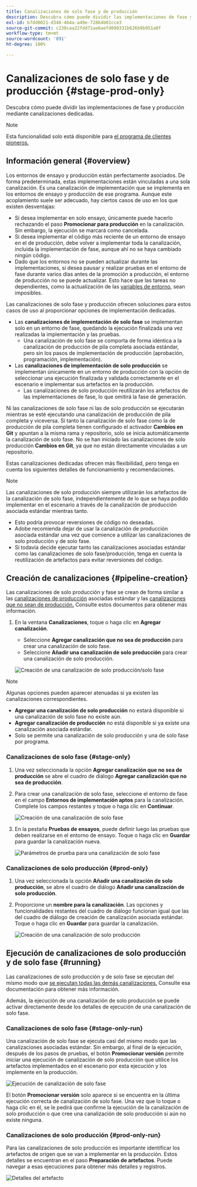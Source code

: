 ```yaml
---
title: Canalizaciones de solo fase y de producción
description: Descubra cómo puede dividir las implementaciones de fase y producción mediante canalizaciones dedicadas.
exl-id: b7dd0021-d346-464a-a49e-72864b01cce3
source-git-commit: c238caa22fdd71ae6aefd098331b626b9b951a0f
workflow-type: tm+mt
source-wordcount: '891'
ht-degree: 100%

---
```


# Canalizaciones de solo fase y de producción {#stage-prod-only}

Descubra cómo puede dividir las implementaciones de fase y producción mediante canalizaciones dedicadas.

>[!NOTE]
>
>Esta funcionalidad solo está disponible para [el programa de clientes pioneros.](/help/release-notes/current.md#early-adoption)

## Información general {#overview}

Los entornos de ensayo y producción están perfectamente asociados. De forma predeterminada, estas implementaciones están vinculadas a una sola canalización. Es una canalización de implementación que se implementa en los entornos de ensayo y producción de ese programa. Aunque este acoplamiento suele ser adecuado, hay ciertos casos de uso en los que existen desventajas:

* Si desea implementar en solo ensayo, únicamente puede hacerlo rechazando el paso **Promocionar para producción** en la canalización. Sin embargo, la ejecución se marcará como cancelada.
* Si desea implementar el código más reciente de un entorno de ensayo en el de producción, debe volver a implementar toda la canalización, incluida la implementación de fase, aunque ahí no se haya cambiado ningún código.
* Dado que los entornos no se pueden actualizar durante las implementaciones, si desea pausar y realizar pruebas en el entorno de fase durante varios días antes de la promoción a producción, el entorno de producción no se puede actualizar. Esto hace que las tareas no dependientes, como la actualización de las [variables de entorno](/help/getting-started/build-environment.md#environment-variables), sean imposibles.

Las canalizaciones de solo fase y producción ofrecen soluciones para estos casos de uso al proporcionar opciones de implementación dedicadas.

* Las **canalizaciones de implementación de solo fase** se implementan solo en un entorno de fase, quedando la ejecución finalizada una vez realizadas la implementación y las pruebas.
   * Una canalización de solo fase se comporta de forma idéntica a la canalización de producción de pila completa asociada estándar, pero sin los pasos de implementación de producción (aprobación, programación, implementación).
* Las **canalizaciones de implementación de solo producción** se implementan únicamente en un entorno de producción con la opción de seleccionar una ejecución finalizada y validada correctamente en el escenario e implementar sus artefactos en la producción.
   * Las canalizaciones de solo producción reutilizarán los artefactos de las implementaciones de fase, lo que omitirá la fase de generación.

Ni las canalizaciones de solo fase ni las de solo producción se ejecutarán mientras se esté ejecutando una canalización de producción de pila completa y viceversa. Si tanto la canalización de solo fase como la de producción de pila completa tienen configurado el activador **Cambios en Git** y apuntan a la misma rama y repositorio, solo se inicia automáticamente la canalización de solo fase. No se han iniciado las canalizaciones de solo producción **Cambios en Git**, ya que no están directamente vinculadas a un repositorio.

Estas canalizaciones dedicadas ofrecen más flexibilidad, pero tenga en cuenta los siguientes detalles de funcionamiento y recomendaciones.

>[!NOTE]
>
>Las canalizaciones de solo producción siempre utilizarán los artefactos de la canalización de solo fase, independientemente de lo que se haya podido implementar en el escenario a través de la canalización de producción asociada estándar mientras tanto.
>
>* Esto podría provocar reversiones de código no deseadas.
>* Adobe recomienda dejar de usar la canalización de producción asociada estándar una vez que comience a utilizar las canalizaciones de solo producción y de solo fase.
>* Si todavía decide ejecutar tanto las canalizaciones asociadas estándar como las canalizaciones de solo fase/producción, tenga en cuenta la reutilización de artefactos para evitar reversiones del código.

## Creación de canalizaciones {#pipeline-creation}

Las canalizaciones de solo producción y fase se crean de forma similar a las [canalizaciones de producción](/help/using/production-pipelines.md) asociadas estándar y las [canalizaciones que no sean de producción.](/help/using/non-production-pipelines.md) Consulte estos documentos para obtener más información.

1. En la ventana **Canalizaciones**, toque o haga clic en **Agregar canalización**.

   * Seleccione **Agregar canalización que no sea de producción** para crear una canalización de solo fase.
   * Seleccione **Añadir una canalización de solo producción** para crear una canalización de solo producción.

   ![Creación de una canalización de solo producción/solo fase](/help/assets/configure-pipelines/prod-stage-pipelines.png)

>[!NOTE]
>
>Algunas opciones pueden aparecer atenuadas si ya existen las canalizaciones correspondientes.
>
>* **Agregar una canalización de solo producción** no estará disponible si una canalización de solo fase no existe aún.
>* **Agregar canalización de producción** no está disponible si ya existe una canalización asociada estándar.
>* Solo se permite una canalización de solo producción y una de solo fase por programa.

### Canalizaciones de solo fase {#stage-only}

1. Una vez seleccionada la opción **Agregar canalización que no sea de producción** se abre el cuadro de diálogo **Agregar canalización que no sea de producción**.
1. Para crear una canalización de solo fase, seleccione el entorno de fase en el campo **Entornos de implementación aptos** para la canalización. Complete los campos restantes y toque o haga clic en **Continuar**.

   ![Creación de una canalización de solo fase](/help/assets/configure-pipelines/stage-only.png)

1. En la pestaña **Pruebas de ensayos**, puede definir luego las pruebas que deben realizarse en el entorno de ensayo. Toque o haga clic en **Guardar** para guardar la canalización nueva.

   ![Parámetros de prueba para una canalización de solo fase](/help/assets/configure-pipelines/stage-only-test.png)

### Canalizaciones de solo producción {#prod-only}

1. Una vez seleccionada la opción **Añadir una canalización de solo producción**, se abre el cuadro de diálogo **Añadir una canalización de solo producción**.
1. Proporcione un **nombre para la canalización**. Las opciones y funcionalidades restantes del cuadro de diálogo funcionan igual que las del cuadro de diálogo de creación de canalización asociada estándar. Toque o haga clic en **Guardar** para guardar la canalización.

   ![Creación de una canalización de solo producción](/help/assets/configure-pipelines/prod-only-pipeline.png)

## Ejecución de canalizaciones de solo producción y de solo fase {#running}

Las canalizaciones de solo producción y de solo fase se ejecutan del mismo modo que [se ejecutan todas las demás canalizaciones.](/help/using/managing-pipelines.md#running-pipelines) Consulte esa documentación para obtener más información.

Además, la ejecución de una canalización de solo producción se puede activar directamente desde los detalles de ejecución de una canalización de solo fase.

### Canalizaciones de solo fase {#stage-only-run}

Una canalización de solo fase se ejecuta casi del mismo modo que las canalizaciones asociadas estándar. Sin embargo, al final de la ejecución, después de los pasos de pruebas, el botón **Promocionar versión** permite iniciar una ejecución de canalización de solo producción que utilice los artefactos implementados en el escenario por esta ejecución y los implemente en la producción.

![Ejecución de canalización de solo fase](/help/assets/configure-pipelines/stage-only-pipeline-run.png)

El botón **Promocionar versión** solo aparece si se encuentra en la última ejecución correcta de canalización de solo fase. Una vez que lo toque o haga clic en él, se le pedirá que confirme la ejecución de la canalización de solo producción o que cree una canalización de solo producción si aún no existe ninguna.

### Canalizaciones de solo producción {#prod-only-run}

Para las canalizaciones de solo producción es importante identificar los artefactos de origen que se van a implementar en la producción. Estos detalles se encuentran en el paso **Preparación de artefactos**. Puede navegar a esas ejecuciones para obtener más detalles y registros.

![Detalles del artefacto](/help/assets/configure-pipelines/prod-only-pipeline-run.png)
